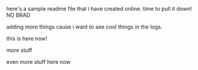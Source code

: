 here's a sample readme file that i have created online. time to pull it down! NO BRAD

adding more things cause i want to see cool things in the logs.

this is here now!

more stuff

even more stuff here now